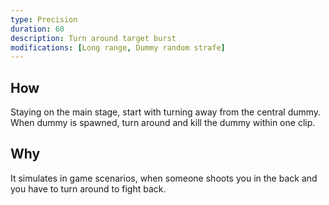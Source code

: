 ```yaml
---
type: Precision
duration: 60
description: Turn around target burst
modifications: [Long range, Dummy random strafe]
---
```


## How

Staying on the main stage, start with turning away from the central dummy. When dummy is spawned, turn around and kill the dummy within one clip.

## Why

It simulates in game scenarios, when someone shoots you in the back and you have to turn around to fight back.
